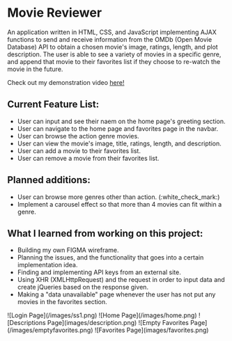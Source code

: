 # Movie Reviewer

An application written in HTML, CSS, and JavaScript implementing AJAX functions to send and receive information from the OMDb (Open Movie Database) API to obtain a chosen movie's image, ratings, length, and plot description. The user is able to see a variety of movies in a specific genre, and append that movie to their favorites list if they choose to re-watch the movie in the future.

Check out my demonstration video [here!](https://www.youtube.com/watch?v=Ck2nSHmCJkI&feature=youtu.be)

## Current Feature List:
<ul>
  <li>User can input and see their naem on the home page's greeting section.</li>
  <li>User can navigate to the home page and favorites page in the navbar.</li>
  <li>User can browse the action genre movies.</li>
  <li>User can view the movie's image, title, ratings, length, and description.</li>
  <li>User can add a movie to their favorites list.</li>
  <li>User can remove a movie from their favorites list.</li>
</ul>

## Planned additions:
<ul>
  <li>User can browse more genres other than action. (:white_check_mark:)</li>
  <li>Implement a carousel effect so that more than 4 movies can fit within a genre.</li>
</ul>

## What I learned from working on this project:
<ul>
  <li>Building my own FIGMA wireframe.</li>
  <li>Planning the issues, and the functionality that goes into a certain implementation idea.</li>
  <li>Finding and implementing API keys from an external site.</li>
  <li>Using XHR (XMLHttpRequest) and the request in order to input data and create jQueries based on the response given.</li>
  <li>Making a "data unavailable" page whenever the user has not put any movies in the favorites section.</li>
</ul>
![Login Page](/images/ss1.png)
![Home Page](/images/home.png)
![Descriptions Page](images/description.png)
![Empty Favorites Page](/images/emptyfavorites.png)
![Favorites Page](images/favorites.png)
